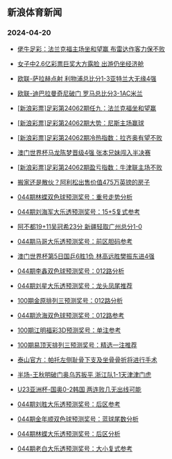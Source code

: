## 新浪体育新闻 
### 2024-04-20

+ [佬牛足彩：法兰克福主场坐和望赢 布雷达作客力保不败](https://sports.sina.com.cn/l/2024-04-19/doc-inasiqee5629158.shtml)

+ [女子中2.6亿彩票巨奖大方露脸 出游仍坐经济舱](https://sports.sina.com.cn/l/2024-04-19/doc-inasiiwh5711649.shtml)

+ [欧联-萨拉赫点射 利物浦总比分1-3亚特兰大无缘4强](https://sports.sina.com.cn/g/pl/2024-04-19/doc-inasiivy7611462.shtml)

+ [欧联-迪巴拉曼奇尼破门 罗马总比分3-1AC米兰](https://sports.sina.com.cn/g/seriea/2024-04-19/doc-inasiivy7612665.shtml)

+ [[新浪彩票]足彩第24062期任九：法兰克福坐和望赢](https://sports.sina.com.cn/l/2024-04-19/doc-inasiiwh5726547.shtml)

+ [[新浪彩票]足彩第24062期大势：尼斯主场赢球](https://sports.sina.com.cn/l/2024-04-19/doc-inasiiwh5726255.shtml)

+ [[新浪彩票]足彩第24062期冷热指数：拉齐奥有望不败](https://sports.sina.com.cn/l/2024-04-19/doc-inasiiwh5715003.shtml)

+ [澳门世界杯马龙陈梦晋级4强 张本兄妹闯入半决赛](https://sports.sina.com.cn/others/pingpang/2024-04-19/doc-inasiyts7341397.shtml)

+ [[新浪彩票]足彩第24062期盈亏指数：牛津联主场不败](https://sports.sina.com.cn/l/2024-04-19/doc-inasiiwh5728116.shtml)

+ [搬家还是散伙？阿利松出售价值475万英镑的房子](https://sports.sina.com.cn/g/pl/2024-04-19/doc-inasiqcy9922172.shtml)

+ [044期林蝶双色球预测奖号：重号走势分析](https://sports.sina.com.cn/l/2024-04-19/doc-inasiyts7344040.shtml)

+ [044期刘海军大乐透预测奖号：15+5复式参考](https://sports.sina.com.cn/l/2024-04-19/doc-inasiyty5459138.shtml)

+ [阿不都19+11吴冠希23分 新疆轻取广州总分1-0](https://sports.sina.com.cn/basketball/cba/2024-04-19/doc-inaskrrk7073318.shtml)

+ [044期马哥大乐透预测奖号：前区胆码参考](https://sports.sina.com.cn/l/2024-04-19/doc-inasiyts7349470.shtml)

+ [澳门世界杯第5日国乒6胜1负 林高远胜樊振东进4强](https://sports.sina.com.cn/others/pingpang/2024-04-19/doc-inaskrrs5191247.shtml)

+ [044期李鑫双色球预测奖号：012路分析](https://sports.sina.com.cn/l/2024-04-19/doc-inasiyty5454365.shtml)

+ [044期刘星大乐透预测奖号：龙头凤尾推荐](https://sports.sina.com.cn/l/2024-04-19/doc-inasiyts7348326.shtml)

+ [100期金原排列三预测奖号：012路分析](https://sports.sina.com.cn/l/2024-04-19/doc-inaskezw5338634.shtml)

+ [044期沧海双色球预测奖号：012路参考](https://sports.sina.com.cn/l/2024-04-19/doc-inasiyty5448848.shtml)

+ [100期江明福彩3D预测奖号：单注参考](https://sports.sina.com.cn/l/2024-04-19/doc-inaskezw5336377.shtml)

+ [100期易顶天排列三预测奖号：精选一注推荐](https://sports.sina.com.cn/l/2024-04-19/doc-inaskezq7227519.shtml)

+ [泰山官方：帕托左侧耻骨下支及坐骨骨折将进行手术](https://sports.sina.com.cn/china/j/2024-04-19/doc-inaskrrk7069451.shtml)

+ [半场-王秋明破门奥乌苏扳平 浙江队1-1天津津门虎](https://sports.sina.com.cn/china/j/2024-04-19/doc-inaskrrs5176980.shtml)

+ [U23亚洲杯-国奥0-2韩国 两连败几无出线可能](https://sports.sina.com.cn/china/gqgs/2024-04-19/doc-inaskvxq5073964.shtml)

+ [044期刘胜大乐透预测奖号：后区参考](https://sports.sina.com.cn/l/2024-04-19/doc-inasiyts7348798.shtml)

+ [044期金年顺双色球预测奖号：蓝球尾数分析](https://sports.sina.com.cn/l/2024-04-19/doc-inasiyty5452238.shtml)

+ [044期林蝶大乐透预测奖号：后区分析](https://sports.sina.com.cn/l/2024-04-19/doc-inasiyts7348007.shtml)

+ [044期老白大乐透预测奖号：大小复式参考](https://sports.sina.com.cn/l/2024-04-19/doc-inasiyts7347806.shtml)

